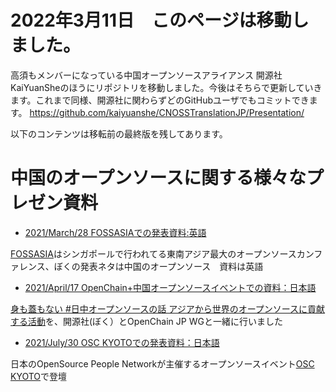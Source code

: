 # 2022年3月11日　このページは移動しました。

高須もメンバーになっている中国オープンソースアライアンス 開源社 KaiYuanSheのほうにリポジトリを移動しました。今後はそちらで更新していきます。これまで同様、開源社に関わらずどのGitHubユーザでもコミットできます。
https://github.com/kaiyuanshe/CNOSSTranslationJP/Presentation/

以下のコンテンツは移転前の最終版を残してあります。



# 中国のオープンソースに関する様々なプレゼン資料

- [2021/March/28 FOSSASIAでの発表資料:英語](https://github.com/Nico-Tech-Shenzhen/ChinaOpensourceResearch/tree/main/Presentation/20210321_FOSSASI_EN)

[FOSSASIA](https://fossasia.org/)はシンガポールで行われてる東南アジア最大のオープンソースカンファレンス、ぼくの発表ネタは中国のオープンソース　資料は英語

- [2021/April/17 OpenChain+中国オープンソースイベントでの資料：日本語](https://github.com/Nico-Tech-Shenzhen/ChinaOpensourceResearch/tree/main/Presentation/20210417_OpenChain_JP)

[身も蓋もない #日中オープンソースの話 アジアから世界のオープンソースに貢献する活動](https://note.com/takasu/n/n1d687906d7eb)を、開源社(ぼく）とOpenChain JP WGと一緒に行いました

- [2021/July/30 OSC KYOTOでの発表資料：日本語](https://github.com/Nico-Tech-Shenzhen/ChinaOpensourceResearch/tree/main/Presentation/20210730_OSCKyoto_JP)

日本のOpenSource People Networkが主催するオープンソースイベント[OSC KYOTO](https://event.ospn.jp/osc2021-online-kyoto/)で登壇


